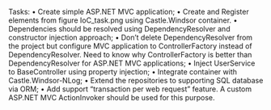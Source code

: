 Tasks:
•	Create simple ASP.NET MVC application;
•	Create and Register elements from figure IoC_task.png using Castle.Windsor container.
•	Dependencies should be resolved using DependencyResolver and constructor injection approach;
•	Don’t delete DependencyResolver from the project but configure MVC application to ControllerFactory instead of DependencyResolver. Need to know why ControllerFactory is better than DependencyResolver for ASP.NET MVC applications;
•	Inject UserService to BaseController using property injection;
•	Integrate container with Castle.Windsor-NLog;
•	Extend the repositories to supporting SQL database via ORM;
•	Add support “transaction per web request” feature. A custom ASP.NET MVC ActionInvoker should be used for this purpose.
